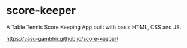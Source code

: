 # score-keeper
A Table Tennis Score Keeping App built with basic HTML, CSS and JS.

https://vasu-gambhir.github.io/score-keeper/
